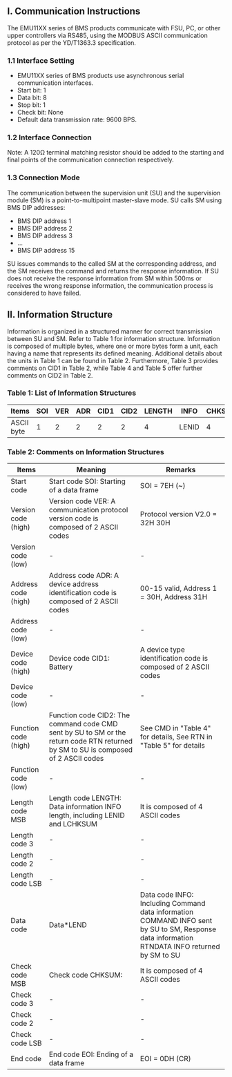 ## I. Communication Instructions

The EMU11XX series of BMS products communicate with FSU, PC, or other upper controllers via RS485, using the MODBUS ASCII communication protocol as per the YD/T1363.3 specification.

### 1.1 Interface Setting

- EMU11XX series of BMS products use asynchronous serial communication interfaces.
- Start bit: 1
- Data bit: 8
- Stop bit: 1
- Check bit: None
- Default data transmission rate: 9600 BPS.

### 1.2 Interface Connection

Note: A 120Ω terminal matching resistor should be added to the starting and final points of the communication connection respectively.

### 1.3 Connection Mode

The communication between the supervision unit (SU) and the supervision module (SM) is a point-to-multipoint master-slave mode. SU calls SM using BMS DIP addresses:

- BMS DIP address 1
- BMS DIP address 2
- BMS DIP address 3
- ...
- BMS DIP address 15

SU issues commands to the called SM at the corresponding address, and the SM receives the command and returns the response information. If SU does not receive the response information from SM within 500ms or receives the wrong response information, the communication process is considered to have failed.

## II. Information Structure

Information is organized in a structured manner for correct transmission between SU and SM. Refer to Table 1 for information structure. Information is composed of multiple bytes, where one or more bytes form a unit, each having a name that represents its defined meaning. Additional details about the units in Table 1 can be found in Table 2. Furthermore, Table 3 provides comments on CID1 in Table 2, while Table 4 and Table 5 offer further comments on CID2 in Table 2.

### Table 1: List of Information Structures

| Items | SOI | VER | ADR | CID1 | CID2 | LENGTH | INFO | CHKSUM | EOI |
| ----- | --- | --- | --- | ---- | ---- | ------ | ---- | ------ | --- |
| ASCII byte | 1 | 2   | 2   | 2    | 2    | 4      | LENID | 4      | 1   |

### Table 2: Comments on Information Structures

| Items | Meaning | Remarks |
| ----- | ------- | ------- |
| Start code | Start code SOI: Starting of a data frame | SOI = 7EH (~) |
| Version code (high) | Version code VER: A communication protocol version code is composed of 2 ASCII codes | Protocol version V2.0 = 32H 30H |
| Version code (low) | - | - |
| Address code (high) | Address code ADR: A device address identification code is composed of 2 ASCII codes | 00-15 valid, Address 1 = 30H, Address 31H |
| Address code (low) | - | - |
| Device code (high) | Device code CID1: Battery | A device type identification code is composed of 2 ASCII codes | ID = 34H 36H |
| Device code (low) | - | - |
| Function code (high) | Function code CID2: The command code CMD sent by SU to SM or the return code RTN returned by SM to SU is composed of 2 ASCII codes | See CMD in "Table 4" for details, See RTN in "Table 5" for details |
| Function code (low) | - | - |
| Length code MSB | Length code LENGTH: Data information INFO length, including LENID and LCHKSUM | It is composed of 4 ASCII codes | See "3.2" for details |
| Length code 3 | - | - |
| Length code 2 | - | - |
| Length code LSB | - | - |
| Data code | Data*LEND | Data code INFO: Including Command data information COMMAND INFO sent by SU to SM, Response data information RTNDATA INFO returned by SM to SU | It is composed of "LENID" ASCII codes |
| Check code MSB | Check code CHKSUM: | It is composed of 4 ASCII codes | See "3.3" for details |
| Check code 3 | - | - |
| Check code 2 | - | - |
| Check code LSB | - | - |
| End code | End code EOI: Ending of a data frame | EOI = 0DH (CR) |
